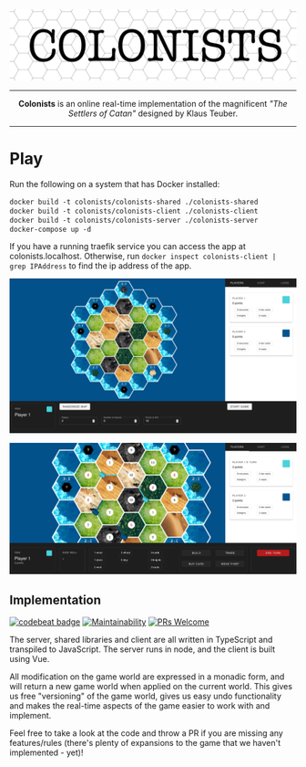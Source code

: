 ![header](doc/header-simple.jpg "colonists")

***

<p align="center"><b>Colonists</b> is an online real-time implementation of the magnificent <i>"The Settlers of Catan"</i> designed by Klaus Teuber.</p>

***

# Play

Run the following on a system that has Docker installed:

    docker build -t colonists/colonists-shared ./colonists-shared
    docker build -t colonists/colonists-client ./colonists-client
    docker build -t colonists/colonists-server ./colonists-server
    docker-compose up -d

If you have a running traefik service you can access the app at colonists.localhost.
Otherwise, run `docker inspect colonists-client | grep IPAddress` to find the ip address of the app.

![screenshot-1](doc/screenshot-1.jpg "colonists")

![screenshot-2](doc/screenshot-2.jpg "colonists")

## Implementation

[![codebeat badge](https://codebeat.co/badges/9fe73beb-c48f-4772-8d45-ab88e2241782)](https://codebeat.co/projects/github-com-awia00-colonists-master)
[![Maintainability](https://api.codeclimate.com/v1/badges/c01853d77070274d6bc5/maintainability)](https://codeclimate.com/github/Colonists-Game/Colonists/maintainability)
[![PRs Welcome](https://img.shields.io/badge/PRs-welcome-brightgreen.svg?style=flat)](http://makeapullrequest.com)

The server, shared libraries and client are all written in TypeScript and transpiled to JavaScript. The server runs in node, and the client is built using Vue.

All modification on the game world are expressed in a monadic form, and will return a new game world when applied on the current world.
This gives us free "versioning" of the game world, gives us easy undo functionality and makes the real-time aspects of the game easier to work with and implement.

Feel free to take a look at the code and throw a PR if you are missing any features/rules (there's plenty of expansions to the game that we haven't implemented - yet)!
